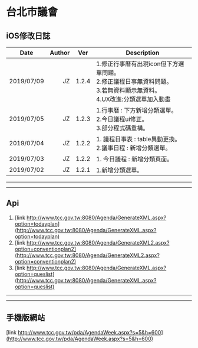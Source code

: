 # 台北市議會

## iOS修改日誌
| Date       | Author | Ver   | Description                                                                                                                                                                                                                                                                                                                                                                       |
| ---------- | -----: | ----- | --------------------------------------------------------------------------------------------------------------------------------------------------------------------------------------------------------------------------------------------------------------------------------------------------------------------------------------------------------------------------------- |
| 2019/07/09 |     JZ | 1.2.4| 1.修正行事曆有出現icon但下方選單問題。<br>2.修正議程日事無資料問題。<br>3.若無資料顯示無資料。<br>4.UX改進:分類選單加入動畫|
| 2019/07/05 |     JZ | 1.2.3| 1.行事曆 : 下方新增分類選單。<br>2.今日議程ui修正。<br>3.部分程式碼重構。|
| 2019/07/04 |     JZ | 1.2.2| 1. 議程日事表 : table異動更換。<br>2.議事日程 : 新增分類選單。|
| 2019/07/03 |     JZ | 1.2.2| 1. 今日議程 : 新增分類頁面。|
| 2019/07/02 |     JZ | 1.2.1| 1.新增分類選單。|


___
___



## Api

1. [link http://www.tcc.gov.tw:8080/Agenda/GenerateXML.aspx?option=todayplan](http://www.tcc.gov.tw:8080/Agenda/GenerateXML.aspx?option=todayplan) 
2. [link http://www.tcc.gov.tw:8080/Agenda/GenerateXML2.aspx?option=conventionplan2](http://www.tcc.gov.tw:8080/Agenda/GenerateXML2.aspx?option=conventionplan2)
3. [link http://www.tcc.gov.tw:8080/Agenda/GenerateXML.aspx?option=queslist](http://www.tcc.gov.tw:8080/Agenda/GenerateXML.aspx?option=queslist)


___
___
## 手機版網站
[link http://www.tcc.gov.tw/pda/AgendaWeek.aspx?s=5&h=600](http://www.tcc.gov.tw/pda/AgendaWeek.aspx?s=5&h=600)







